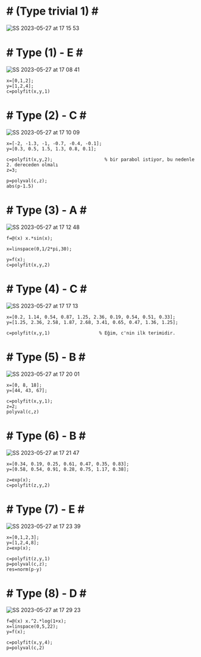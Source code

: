  # # (Type trivial 1) # # 
![SS 2023-05-27 at 17 15 53](https://github.com/space-hippie0/matlab/assets/118982314/cd2b7c15-663b-4755-a0dd-e9046fa2a883)

 # # Type (1) - E # # 
![SS 2023-05-27 at 17 08 41](https://github.com/space-hippie0/matlab/assets/118982314/4c2ff754-9c49-44da-8c13-6b95629066da)
```
x=[0,1,2];
y=[1,2,4];
c=polyfit(x,y,1)
```
 # # Type (2) - C # # 
![SS 2023-05-27 at 17 10 09](https://github.com/space-hippie0/matlab/assets/118982314/f5443428-a8ff-4b89-8a50-91f14c047bf5)
```
x=[-2, -1.3, -1, -0.7, -0.4, -0.1];
y=[0.3, 0.5, 1.5, 1.3, 0.8, 0.1];
```
```
c=polyfit(x,y,2); 					% bir parabol istiyor, bu nedenle 2. dereceden olmalı
z=3;
```
```
p=polyval(c,z);
abs(p-1.5)
```
 # # Type (3) - A # # 
![SS 2023-05-27 at 17 12 48](https://github.com/space-hippie0/matlab/assets/118982314/d6e17649-39dc-42da-9a29-87c9a4c4f6c5)
```
f=@(x) x.*sin(x);
```
```
x=linspace(0,1/2*pi,30);
```
```
y=f(x);
c=polyfit(x,y,2) 
```

 # # Type (4) - C # # 
![SS 2023-05-27 at 17 17 13](https://github.com/space-hippie0/matlab/assets/118982314/fd7e0fee-c6fd-44e1-b8b8-99f7d6b8e6d6)
```
x=[0.2, 1.14, 0.54, 0.87, 1.25, 2.36, 0.19, 0.54, 0.51, 0.33];
y=[1.25, 2.36, 2.58, 1.87, 2.68, 3.41, 0.65, 0.47, 1.36, 1.25];
```
```
c=polyfit(x,y,1)                  % Eğim, c'nin ilk terimidir.
```

 # # Type (5) - B # # 
![SS 2023-05-27 at 17 20 01](https://github.com/space-hippie0/matlab/assets/118982314/d310c2ea-d8db-42a8-b667-b69b3855e040)
```
x=[0, 8, 18];
y=[44, 43, 67];
```
```
c=polyfit(x,y,1);
z=2;
polyval(c,z)
```

 # # Type (6) - B # # 
![SS 2023-05-27 at 17 21 47](https://github.com/space-hippie0/matlab/assets/118982314/b2cd3d18-6862-4c29-828d-7c49ef21df79)
```
x=[0.34, 0.19, 0.25, 0.61, 0.47, 0.35, 0.83];
y=[0.58, 0.54, 0.91, 0.28, 0.75, 1.17, 0.38];
```
```
z=exp(x);
c=polyfit(z,y,2)
```


 # # Type (7) - E # # 
![SS 2023-05-27 at 17 23 39](https://github.com/space-hippie0/matlab/assets/118982314/8b251965-94fd-4aef-befb-a748429b1932)
```
x=[0,1,2,3];
y=[1,2,4,8];
z=exp(x);
```
```
c=polyfit(z,y,1)
p=polyval(c,z);
res=norm(p-y)
```

 # # Type (8) - D # # 
![SS 2023-05-27 at 17 29 23](https://github.com/space-hippie0/matlab/assets/118982314/3827b74a-90c0-4826-8f51-002bbfe6bdb0)
```
f=@(x) x.^2.*log(1+x);
x=linspace(0,5,22);
y=f(x);
```
```
c=polyfit(x,y,4);
p=polyval(c,2) 
```
